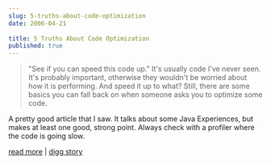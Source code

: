 ```yaml
---
slug: 5-truths-about-code-optimization
date: 2006-04-21
 
title: 5 Truths About Code Optimization
published: true
---
```

<blockquote class="posterous_medium_quote">"See if you can speed this code up." It's usually code I've never seen. It's probably important, otherwise they wouldn't be worried about how it is performing. And speed it up to what? Still, there are some basics you can fall back on when someone asks you to optimize some code.</blockquote><p />A pretty good article that I saw.  It talks about some Java Experiences, but makes at least one good, strong point.  Always check with a profiler where the code is going slow.<p /><a href="http://jroller.com/page/rolsen/20060419/">read more</a> | <a href="http://digg.com/programming/5_Truths_About_Code_Optimization">digg story</a>

